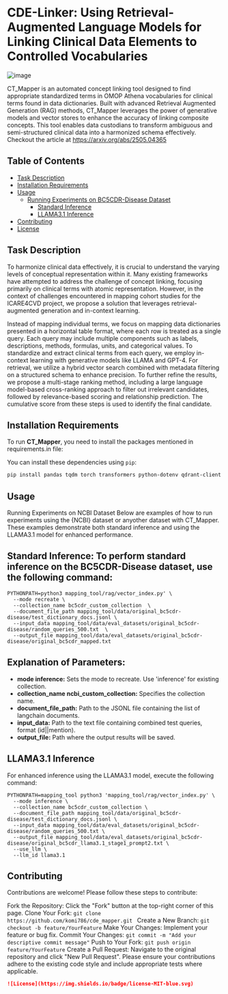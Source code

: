 # CDE-Linker: Using Retrieval-Augmented Language Models for Linking Clinical Data Elements to Controlled Vocabularies

![image](https://github.com/user-attachments/assets/54577286-9d04-45a3-852e-66684bd1a2fc)

CT_Mapper is an automated concept linking tool designed to find appropriate standardized terms in OMOP Athena vocabularies for clinical terms found in data dictionaries. Built with advanced Retrieval Augmented Generation (RAG) methods, CT_Mapper leverages the power of generative models and vector stores to enhance the accuracy of linking composite concepts. This tool enables data custodians to transform ambiguous and semi-structured clinical data into a harmonized schema effectively. Checkout the article at https://arxiv.org/abs/2505.04365


## Table of Contents

- [Task Description](#task-description)
- [Installation Requirements](#installation-requirements)
- [Usage](#usage)
  - [Running Experiments on BC5CDR-Disease Dataset](#running-experiments-on-ncbi-dataset)
    - [Standard Inference](#standard-inference)
    - [LLAMA3.1 Inference](#llama31-inference)
- [Contributing](#contributing)
- [License](#license)

## Task Description

To harmonize clinical data effectively, it is crucial to understand the varying levels of conceptual representation within it. Many existing frameworks have attempted to address the challenge of concept linking, focusing primarily on clinical terms with atomic representation. However, in the context of challenges encountered in mapping cohort studies for the ICARE4CVD project, we propose a solution that leverages retrieval-augmented generation and in-context learning.

Instead of mapping individual terms, we focus on mapping data dictionaries presented in a horizontal table format, where each row is treated as a single query. Each query may include multiple components such as labels, descriptions, methods, formulas, units, and categorical values. To standardize and extract clinical terms from each query, we employ in-context learning with generative models like LLAMA and GPT-4. For retrieval, we utilize a hybrid vector search combined with metadata filtering on a structured schema to enhance precision. To further refine the results, we propose a multi-stage ranking method, including a large language model-based cross-ranking approach to filter out irrelevant candidates, followed by relevance-based scoring and relationship prediction. The cumulative score from these steps is used to identify the final candidate.



## Installation Requirements

To run **CT_Mapper**, you need to install the packages mentioned in requirements.in file:

You can install these dependencies using `pip`:

```bash
pip install pandas tqdm torch transformers python-dotenv qdrant-client langchain langchain_openai ctransformers pydantic>=1.10.8 typing-extensions>=4.8.0 torch>=2.2.2 openai>=1.19.0 qdrant-client>=1.8.2 langchain-community togather faiss-cpu faiss-gpu langchain-togather simstring-fast
```
## Usage

Running Experiments on NCBI Dataset
Below are examples of how to run experiments using the {NCBI} dataset or anyother dataset with CT_Mapper. These examples demonstrate both standard inference and using the LLAMA3.1 model for enhanced performance.

## Standard Inference: To perform standard inference on the BC5CDR-Disease dataset, use the following command:
```
PYTHONPATH=python3 mapping_tool/rag/vector_index.py' \
  --mode recreate \
  --collection_name bc5cdr_custom_collection  \
  --document_file_path mapping_tool/data/original_bc5cdr-disease/test_dictionary_docs.jsonl \
  --input_data mapping_tool/data/eval_datasets/original_bc5cdr-disease/random_queries_500.txt  \
  --output_file mapping_tool/data/eval_datasets/original_bc5cdr-disease/original_bc5cdr_mapped.txt
```

## Explanation of Parameters:

* **mode inference:** Sets the mode to recreate. Use 'inference' for existing collection.
* **collection_name ncbi_custom_collection:** Specifies the collection name.
* **document_file_path:** Path to the JSONL file containing the list of langchain documents.
* **input_data:** Path to the text file containing combined test queries, format (id||mention).
* **output_file:** Path where the output results will be saved.

## LLAMA3.1 Inference

For enhanced inference using the LLAMA3.1 model, execute the following command:

```
PYTHONPATH=mapping_tool python3 'mapping_tool/rag/vector_index.py' \
  --mode inference \
  --collection_name bc5cdr_custom_collection \
  --document_file_path mapping_tool/data/original_bc5cdr-disease/test_dictionary_docs.jsonl \
  --input_data mapping_tool/data/eval_datasets/original_bc5cdr-disease/random_queries_500.txt \
  --output_file mapping_tool/data/eval_datasets/original_bc5cdr-disease/original_bc5cdr_llama3.1_stage1_prompt2.txt \
  --use_llm \
  --llm_id llama3.1
```


## Contributing

Contributions are welcome! Please follow these steps to contribute:

Fork the Repository: Click the "Fork" button at the top-right corner of this page.
Clone Your Fork:
```git clone https://github.com/komi786/cde_mapper.git ```
Create a New Branch:
```git checkout -b feature/YourFeature```
Make Your Changes: Implement your feature or bug fix.
Commit Your Changes:
```git commit -m "Add your descriptive commit message"```
Push to Your Fork:
```git push origin feature/YourFeature```
Create a Pull Request: Navigate to the original repository and click "New Pull Request".
Please ensure your contributions adhere to the existing code style and include appropriate tests where applicable.

```markdown
![License](https://img.shields.io/badge/license-MIT-blue.svg)


